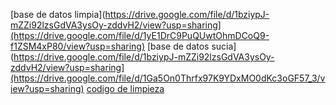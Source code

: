 [base de datos limpia](https://drive.google.com/file/d/1bziypJ-mZZi92lzsGdVA3ysOy-zddvH2/view?usp=sharing](https://drive.google.com/file/d/1yE1DrC9PuQUwtOhmDCoQ9-f1ZSM4xP80/view?usp=sharing)
[base de datos sucia](https://drive.google.com/file/d/1bziypJ-mZZi92lzsGdVA3ysOy-zddvH2/view?usp=sharing](https://drive.google.com/file/d/1Ga5On0Thrfx97K9YDxMO0dKc3oGF57_3/view?usp=sharing)
[codigo de limpieza](https://drive.google.com/file/d/1hOvoqtVMkfQe1ez7Hr8xqYwgvZT-yxnC/view?usp=sharing)
